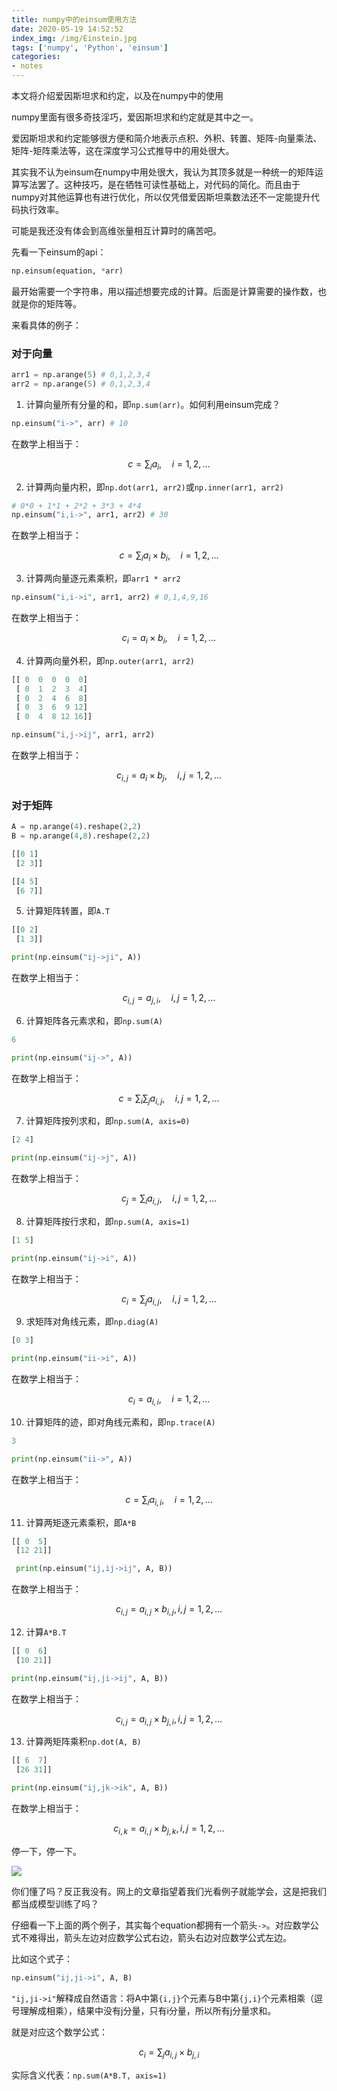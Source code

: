 ```yaml
---
title: numpy中的einsum使用方法
date: 2020-05-19 14:52:52
index_img: /img/Einstein.jpg
tags: ['numpy', 'Python', 'einsum']
categories: 
- notes
---
```

本文将介绍爱因斯坦求和约定，以及在numpy中的使用
<!--more--->

numpy里面有很多奇技淫巧，爱因斯坦求和约定就是其中之一。

爱因斯坦求和约定能够很方便和简介地表示点积、外积、转置、矩阵-向量乘法、矩阵-矩阵乘法等，这在深度学习公式推导中的用处很大。

其实我不认为einsum在numpy中用处很大，我认为其顶多就是一种统一的矩阵运算写法罢了。这种技巧，是在牺牲可读性基础上，对代码的简化。而且由于numpy对其他运算也有进行优化，所以仅凭借爱因斯坦乘数法还不一定能提升代码执行效率。

可能是我还没有体会到高维张量相互计算时的痛苦吧。

先看一下einsum的api：

```python
np.einsum(equation, *arr)
```

最开始需要一个字符串，用以描述想要完成的计算。后面是计算需要的操作数，也就是你的矩阵等。

来看具体的例子：

### 对于向量

```python
arr1 = np.arange(5) # 0,1,2,3,4
arr2 = np.arange(5) # 0,1,2,3,4

```

1. 计算向量所有分量的和，即`np.sum(arr)`。如何利用einsum完成？

```python
np.einsum("i->", arr) # 10
```

在数学上相当于：

$$
c = \sum_{i} a_i,\quad i = 1, 2, \dots
$$

2. 计算两向量内积，即`np.dot(arr1, arr2)`或`np.inner(arr1, arr2)`

```python
# 0*0 + 1*1 + 2*2 + 3*3 + 4*4
np.einsum("i,i->", arr1, arr2) # 30
```

在数学上相当于：

$$
c = \sum_{i} a_i \times b_i,\quad i = 1, 2, \dots
$$

3. 计算两向量逐元素乘积，即`arr1 * arr2`

```python
np.einsum("i,i->i", arr1, arr2) # 0,1,4,9,16
```

在数学上相当于：

$$
c_i = a_i \times b_i,\quad i = 1, 2, \dots
$$

4. 计算两向量外积，即`np.outer(arr1, arr2)`

```python
[[ 0  0  0  0  0]
 [ 0  1  2  3  4]
 [ 0  2  4  6  8]
 [ 0  3  6  9 12]
 [ 0  4  8 12 16]]

np.einsum("i,j->ij", arr1, arr2)
```

在数学上相当于：

$$
c_{i,j} = a_i \times b_j,\quad i,j = 1, 2, \dots
$$

### 对于矩阵

```python
A = np.arange(4).reshape(2,2)
B = np.arange(4,8).reshape(2,2)

[[0 1]
 [2 3]]

[[4 5]
 [6 7]]
```

5. 计算矩阵转置，即`A.T`

```python
[[0 2]
 [1 3]]

print(np.einsum("ij->ji", A))
```

在数学上相当于：

$$
c_{i,j} = a_{j,i},\quad i,j = 1, 2, \dots
$$

6. 计算矩阵各元素求和，即`np.sum(A)`

```python
6

print(np.einsum("ij->", A))
```

在数学上相当于：

$$
c = \sum_{i}\sum_{j}a_{i,j},\quad i,j = 1, 2, \dots
$$

7. 计算矩阵按列求和，即`np.sum(A, axis=0)`

```python
[2 4]

print(np.einsum("ij->j", A))
```

在数学上相当于：

$$
c_{j} = \sum_{i}a_{i,j},\quad i,j = 1, 2, \dots
$$

8. 计算矩阵按行求和，即`np.sum(A, axis=1)`

```python
[1 5]

print(np.einsum("ij->i", A))
```

在数学上相当于：

$$
c_{i} = \sum_{j}a_{i,j},\quad i,j = 1, 2, \dots
$$

9. 求矩阵对角线元素，即`np.diag(A)`

```python
[0 3]

print(np.einsum("ii->i", A))
```

在数学上相当于：

$$
c_{i} = a_{i,i},\quad i = 1, 2, \dots
$$

10. 计算矩阵的迹，即对角线元素和，即`np.trace(A)`

```python
3

print(np.einsum("ii->", A))
```

在数学上相当于：

$$
c = \sum_{i}a_{i,i},\quad i = 1, 2, \dots
$$

11. 计算两矩逐元素乘积，即`A*B`

```python
[[ 0  5]
 [12 21]]

 print(np.einsum("ij,ij->ij", A, B))
```

在数学上相当于：

$$
c_{i,j} = a_{i,j} \times b_{i,j}, i,j = 1, 2, \dots
$$

12. 计算`A*B.T`

```python
[[ 0  6]
 [10 21]]

print(np.einsum("ij,ji->ij", A, B))
```

在数学上相当于：

$$
c_{i,j} = a_{i,j} \times b_{j,i}, i,j = 1, 2, \dots
$$

13. 计算两矩阵乘积`np.dot(A, B)`

```python
[[ 6  7]
 [26 31]]

print(np.einsum("ij,jk->ik", A, B))
```

在数学上相当于：

$$
c_{i,k} = a_{i,j} \times b_{j,k}, i,j = 1, 2, \dots
$$

停一下，停一下。

![](numpy中的einsum使用方法/2020-05-20-09-45-48.png)

你们懂了吗？反正我没有。网上的文章指望着我们光看例子就能学会，这是把我们都当成模型训练了吗？

仔细看一下上面的两个例子，其实每个equation都拥有一个箭头`->`。对应数学公式不难得出，箭头左边对应数学公式右边，箭头右边对应数学公式左边。

比如这个式子：

```python
np.einsum("ij,ji->i", A, B)
```

`"ij,ji->i"`解释成自然语言：将A中第`{i,j}`个元素与B中第`{j,i}`个元素相乘（逗号理解成相乘），结果中没有j分量，只有i分量，所以所有j分量求和。

就是对应这个数学公式：

$$
c_i = \sum_{j}a_{i,j}\times b_{j,i}
$$

实际含义代表：`np.sum(A*B.T, axis=1)`